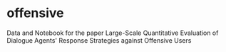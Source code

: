 # offensive
Data and Notebook for the paper Large-Scale Quantitative Evaluation of Dialogue Agents' Response Strategies against Offensive Users
